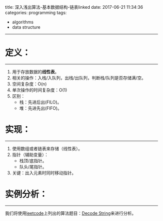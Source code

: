 title: 深入浅出算法-基本数据结构-链表linked
date: 2017-06-21 11:34:36
categories: programming
tags:
- algorithms
- data structure
---

# 定义：
---
1. 用于存放数据的**线性表**。
2. 相关的操作：入栈/入队列，出栈/出队列，判断栈/队列是否存储满/空。
3. 空间复杂度：O(n)
4. 单次操作的时间复杂度：O(1)
5. 区别：
	* 栈：先进后出(FILO)。
	* 堆：先进先出(FIFO)。

# 实现：
---
1. 使用数组或者链表来存储（线性表）。
2. 指针（辅助变量）：
	* 栈顶/底指针。
	* 队头/尾指针。
3. 关键：出入元素时同时移动指针。

# 实例分析：
---
我们将使用[leetcode](https://leetcode.com/)上列出的算法题目：[Decode String](https://leetcode.com/)来进行分析。

